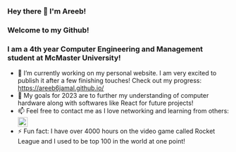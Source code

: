 ### Hey there 👋 I'm Areeb!
### Welcome to my Github!

### I am a 4th year Computer Engineering and Management student at McMaster University!

<!--
**areeb6jamal/areeb6jamal** is a ✨ _special_ ✨ repository because its `README.md` (this file) appears on your GitHub profile.

Here are some ideas to get you started:
-->

- 🔭 I’m currently working on my personal website. I am very excited to publish it after a few finishing touches! Check out my progress: https://areeb6jamal.github.io/
- 🌱 My goals for 2023 are to further my understanding of computer hardware along with softwares like React for future projects!
- 📫 Feel free to contact me as I love networking and learning from others: 
[<img align="center" alt="LinkedIn" width="22px" src="https://cdn.jsdelivr.net/npm/simple-icons@v3/icons/linkedin.svg" />][1]
- ⚡ Fun fact: I have over 4000 hours on the video game called Rocket League and I used to be top 100 in the world at one point!


[1]: https://www.linkedin.com/in/areebjamal/

